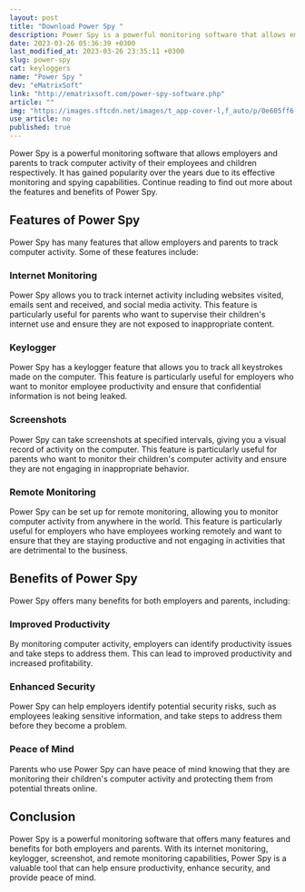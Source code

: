 ```yaml
---
layout: post
title: "Download Power Spy "
description: Power Spy is a powerful monitoring software that allows employers and parents to track computer activity of their employees and children respectively. Read on to learn more about its features and benefits.
date: 2023-03-26 05:36:39 +0300
last_modified_at: 2023-03-26 23:35:11 +0300
slug: power-spy
cat: keyloggers
name: "Power Spy "
dev: "eMatrixSoft"
link: "http://ematrixsoft.com/power-spy-software.php"
article: ""
img: "https://images.sftcdn.net/images/t_app-cover-l,f_auto/p/0e605ff6-9b2b-11e6-846c-00163ed833e7/863877619/power-spy-screenshot.jpg"
use_article: no
published: true
---
```



Power Spy is a powerful monitoring software that allows employers and parents to track computer activity of their employees and children respectively. It has gained popularity over the years due to its effective monitoring and spying capabilities. Continue reading to find out more about the features and benefits of Power Spy.

## Features of Power Spy

Power Spy has many features that allow employers and parents to track computer activity. Some of these features include:

### Internet Monitoring

Power Spy allows you to track internet activity including websites visited, emails sent and received, and social media activity. This feature is particularly useful for parents who want to supervise their children's internet use and ensure they are not exposed to inappropriate content.

### Keylogger

Power Spy has a keylogger feature that allows you to track all keystrokes made on the computer. This feature is particularly useful for employers who want to monitor employee productivity and ensure that confidential information is not being leaked.

### Screenshots

Power Spy can take screenshots at specified intervals, giving you a visual record of activity on the computer. This feature is particularly useful for parents who want to monitor their children's computer activity and ensure they are not engaging in inappropriate behavior.

### Remote Monitoring

Power Spy can be set up for remote monitoring, allowing you to monitor computer activity from anywhere in the world. This feature is particularly useful for employers who have employees working remotely and want to ensure that they are staying productive and not engaging in activities that are detrimental to the business.

## Benefits of Power Spy

Power Spy offers many benefits for both employers and parents, including:

### Improved Productivity

By monitoring computer activity, employers can identify productivity issues and take steps to address them. This can lead to improved productivity and increased profitability.

### Enhanced Security

Power Spy can help employers identify potential security risks, such as employees leaking sensitive information, and take steps to address them before they become a problem.

### Peace of Mind

Parents who use Power Spy can have peace of mind knowing that they are monitoring their children's computer activity and protecting them from potential threats online.

## Conclusion

Power Spy is a powerful monitoring software that offers many features and benefits for both employers and parents. With its internet monitoring, keylogger, screenshot, and remote monitoring capabilities, Power Spy is a valuable tool that can help ensure productivity, enhance security, and provide peace of mind.